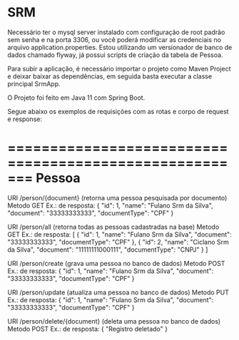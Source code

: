 # SRM
Necessário ter o mysql server instalado com configuração de root padrão sem senha e na porta 3306, ou você poderá modificar as credenciais no arquivo application.properties.
Estou utilizando um versionador de banco de dados chamado flyway, já possui scripts de criação da tabela de Pessoa.

Para subir a aplicação, é necessário importar o projeto como Maven Project e deixar baixar as dependências, em seguida basta executar a classe principal SrmApp.

O Projeto foi feito em Java 11 com Spring Boot.

Segue abaixo os exemplos de requisições com as rotas e corpo de request e response:

=======================================================
Pessoa
=======================================================

URI /person/{document} (retorna uma pessoa pesquisada por documento)
Metodo GET
Ex.: de resposta:
{
    "id": 1,
    "name": "Fulano Srm da Silva",
    "document": "33333333333",
    "documentType": "CPF"
}

URI /person/all (retorna todas as pessoas cadastradas na base)
Metodo GET
Ex.: de resposta:
[
    {
    "id": 1,
    "name": "Fulano Srm da Silva",
    "document": "33333333333",
    "documentType": "CPF"
    },
    {
    "id": 2,
    "name": "Ciclano Srm da Silva",
    "document": "11111111000111",
    "documentType": "CNPJ"
    }
]

URI /person/create (grava uma pessoa no banco de dados)
Metodo POST
Ex.: de resposta:
{
"id": 1,
"name": "Fulano Srm da Silva",
"document": "33333333333",
"documentType": "CPF"
}

URI /person/update (atualiza uma pessoa no banco de dados)
Metodo PUT
Ex.: de resposta:
{
"id": 1,
"name": "Fulano Srm da Silva",
"document": "33333333333",
"documentType": "CPF"
}

URI /person/delete/{document} (deleta uma pessoa no banco de dados)
Metodo POST
Ex.: de resposta:
{
    "Registro deletado"
}
